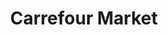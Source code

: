 ---
title: "Carrefour Market"
url: /toulouse/carrefour-market-boulevard-silvio-trentin/
shop: supermarché
---